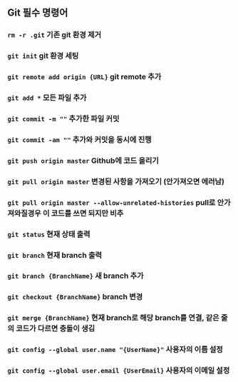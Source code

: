 ## Git 필수 명령어
### `rm -r .git` 기존 git 환경 제거
### `git init` git 환경 세팅
### `git remote add origin {URL}` git remote 추가
### `git add *` 모든 파일 추가
### `git commit -m ""` 추가한 파일 커밋
### `git commit -am ""` 추가와 커밋을 동시에 진행
### `git push origin master` Github에 코드 올리기
### `git pull origin master` 변경된 사항을 가져오기 (안가져오면 에러남)
### `git pull origin master --allow-unrelated-histories` pull로 안가져와질경우 이 코드를 쓰면 되지만 비추
### `git status` 현재 상태 출력
### `git branch` 현재 branch 출력
### `git branch {BranchName}` 새 branch 추가
### `git checkout {BranchName}` branch 변경
### `git merge {BranchName}` 현재 branch로 해당 branch를 연결, 같은 줄의 코드가 다르면 충돌이 생김
### `git config --global user.name "{UserName}"` 사용자의 이름 설정
### `git config --global user.email {UserEmail}` 사용자의 이메일 설정
